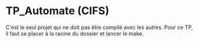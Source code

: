 # TP_Automate (CIFS)

C'est le seul projet qui ne doit pas être compilé avec les autres. Pour ce TP, il faut se placer à la racine du dossier et lancer le make.

